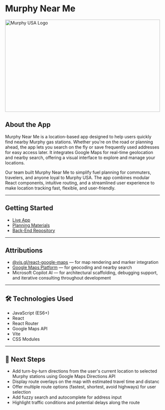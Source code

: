 # Murphy Near Me

<img 
  src="https://discovertemplate.com/wp-content/uploads/2024/03/Murphy-USA.jpg" 
  alt="Murphy USA Logo" 
  style="width:100%; max-height:300px; object-fit:contain; display:block; margin:0 auto;" 
/>

##  About the App

Murphy Near Me is a location-based app designed to help users quickly find nearby Murphy gas stations. Whether you're on the road or planning ahead, the app lets you search on the fly or save frequently used addresses for easy access later. It integrates Google Maps for real-time geolocation and nearby search, offering a visual interface to explore and manage your locations.

Our team built Murphy Near Me to simplify fuel planning for commuters, travelers, and anyone loyal to Murphy USA. The app combines modular React components, intuitive routing, and a streamlined user experience to make location tracking fast, flexible, and user-friendly.

---

## Getting Started

-  [Live App](placeholder)
-  [Planning Materials](https://trello.com/b/YgsdnI0e/murphy-finder)
-  [Back-End Repository](placeholder)

---

## Attributions

- [@vis.gl/react-google-maps](https://vis.gl/react-google-maps) — for map rendering and marker integration
- [Google Maps Platform](https://developers.google.com/maps) — for geocoding and nearby search
- Microsoft Copilot AI — for architectural scaffolding, debugging support, and iterative consulting throughout development


---

## 🛠 Technologies Used

- JavaScript (ES6+)
- React
- React Router
- Google Maps API
- Vite
- CSS Modules

---

## 🧪 Next Steps

- Add turn-by-turn directions from the user's current location to selected Murphy stations using Google Maps Directions API
- Display route overlays on the map with estimated travel time and distanc
- Offer multiple route options (fastest, shortest, avoid highways) for user selection
- Add fuzzy search and autocomplete for address input
- Highlight traffic conditions and potential delays along the route


